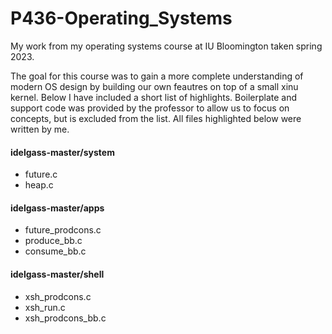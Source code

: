 # P436-Operating_Systems
My work from my operating systems course at IU Bloomington taken spring 2023.

The goal for this course was to gain a more complete understanding of modern OS design by building our own feautres on top of a small xinu kernel. Below I have included a short list of highlights. Boilerplate and support code was provided by the professor to allow us to focus on concepts, but is excluded from the list. All files highlighted below were written by me.

#### idelgass-master/system
- future.c
- heap.c

#### idelgass-master/apps
- future_prodcons.c
- produce_bb.c
- consume_bb.c

#### idelgass-master/shell
- xsh_prodcons.c
- xsh_run.c
- xsh_prodcons_bb.c
